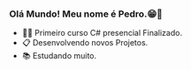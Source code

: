 ### Olá Mundo! Meu nome é Pedro.😁👋

- 👨‍🎓 Primeiro curso C# presencial Finalizado.
- 📋 Desenvolvendo novos Projetos.
- 📚 Estudando muito.
